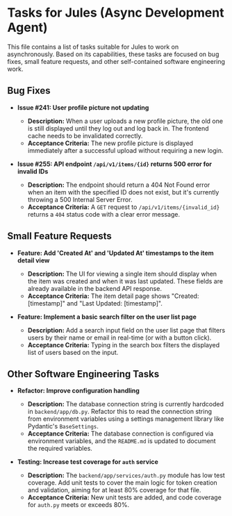 # Tasks for Jules (Async Development Agent)

This file contains a list of tasks suitable for Jules to work on asynchronously. Based on its capabilities, these tasks are focused on bug fixes, small feature requests, and other self-contained software engineering work.

## Bug Fixes

- **Issue #241: User profile picture not updating**
  - **Description:** When a user uploads a new profile picture, the old one is still displayed until they log out and log back in. The frontend cache needs to be invalidated correctly.
  - **Acceptance Criteria:** The new profile picture is displayed immediately after a successful upload without requiring a new login.

- **Issue #255: API endpoint `/api/v1/items/{id}` returns 500 error for invalid IDs**
  - **Description:** The endpoint should return a 404 Not Found error when an item with the specified ID does not exist, but it's currently throwing a 500 Internal Server Error.
  - **Acceptance Criteria:** A `GET` request to `/api/v1/items/{invalid_id}` returns a `404` status code with a clear error message.

## Small Feature Requests

- **Feature: Add 'Created At' and 'Updated At' timestamps to the item detail view**
  - **Description:** The UI for viewing a single item should display when the item was created and when it was last updated. These fields are already available in the backend API response.
  - **Acceptance Criteria:** The item detail page shows "Created: [timestamp]" and "Last Updated: [timestamp]".

- **Feature: Implement a basic search filter on the user list page**
  - **Description:** Add a search input field on the user list page that filters users by their name or email in real-time (or with a button click).
  - **Acceptance Criteria:** Typing in the search box filters the displayed list of users based on the input.

## Other Software Engineering Tasks

- **Refactor: Improve configuration handling**
  - **Description:** The database connection string is currently hardcoded in `backend/app/db.py`. Refactor this to read the connection string from environment variables using a settings management library like Pydantic's `BaseSettings`.
  - **Acceptance Criteria:** The database connection is configured via environment variables, and the `README.md` is updated to document the required variables.

- **Testing: Increase test coverage for `auth` service**
  - **Description:** The `backend/app/services/auth.py` module has low test coverage. Add unit tests to cover the main logic for token creation and validation, aiming for at least 80% coverage for that file.
  - **Acceptance Criteria:** New unit tests are added, and code coverage for `auth.py` meets or exceeds 80%.
